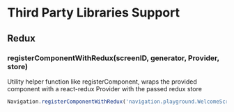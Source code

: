 # Third Party Libraries Support

## Redux

### registerComponentWithRedux(screenID, generator, Provider, store)
Utility helper function like registerComponent,
wraps the provided component with a react-redux Provider with the passed redux store

```js
Navigation.registerComponentWithRedux('navigation.playground.WelcomeScreen', () => WelcomeScreen, Provider, store);
```
